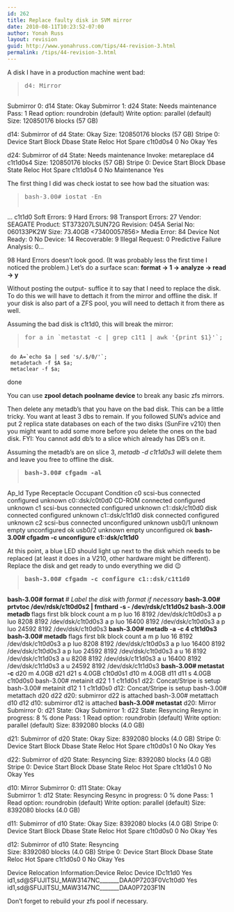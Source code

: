 ```yaml
---
id: 262
title: Replace faulty disk in SVM mirror
date: 2010-08-11T10:23:52-07:00
author: Yonah Russ
layout: revision
guid: http://www.yonahruss.com/tips/44-revision-3.html
permalink: /tips/44-revision-3.html
---
```

A disk I have in a production machine went bad:

> <pre>d4: Mirror
  Submirror 0: d14
    State: Okay
  Submirror 1: d24
    State: Needs maintenance
     Pass: 1
     Read option: roundrobin (default)
     Write option: parallel (default)
     Size: 120850176 blocks (57 GB)

d14: Submirror of d4
     State: Okay
     Size: 120850176 blocks (57 GB)
     Stripe 0:
          Device     Start Block  Dbase        State Reloc Hot Spare
          c1t0d0s4          0     No            Okay   Yes

d24: Submirror of d4
     State: Needs maintenance
     Invoke: metareplace d4 c1t1d0s4
     Size: 120850176 blocks (57 GB)
     Stripe 0:
          Device     Start Block  Dbase        State Reloc Hot Spare
          c1t1d0s4          0     No     Maintenance   Yes</pre>

The first thing I did was check iostat to see how bad the situation was:

> <pre>bash-3.00# iostat -En
...
c1t1d0           Soft Errors: 9 Hard Errors: 98 Transport Errors: 27
Vendor: SEAGATE  Product: ST373207LSUN72G  Revision: 045A Serial No: 060133PK2W
Size: 73.40GB &lt;73400057856&gt;
Media Error: 84 Device Not Ready: 0 No Device: 14 Recoverable: 9
Illegal Request: 0 Predictive Failure Analysis: 0...</pre>

98 Hard Errors doesn&#8217;t look good. (It was probably less the first time I noticed the problem.) Let&#8217;s do a surface scan: <span style="font-weight: bold;">format -> 1 -> analyze -> read -> y</span>

Without posting the output- suffice it to say that I need to replace the disk. To do this we will have to dettach it from the mirror and offline the disk. If your disk is also part of a ZFS pool, you will need to dettach it from there as well.

Assuming the bad disk is c1t1d0, this will break the mirror:

> <pre>for a in `metastat -c | grep c1t1 | awk '{print $1}'`;
     do A=`echo $a | sed 's/.$/0/'`;
     metadetach -f $A $a;
     metaclear -f $a;
done</pre>

You can use <span style="font-weight: bold;">zpool detach poolname device</span> to break any basic zfs mirrors.

Then delete any metadb&#8217;s that you have on the bad disk. This can be a little tricky. You want at least 3 dbs to remain. If you followed SUN&#8217;s advice and put 2 replica state databases on each of the two disks (SunFire v210) then you might want to add some more before you delete the ones on the bad disk. FYI: You cannot add db&#8217;s to a slice which already has DB&#8217;s on it.

Assuming the metadb&#8217;s are on slice 3, <span style="font-style: italic;">metadb -d c1t1d0s3</span> will delete them and leave you free to offline the disk.

> <pre><span style="font-weight: bold;">bash-3.00# cfgadm -al</span>
Ap_Id                          Type         Receptacle   Occupant     Condition
c0                             scsi-bus     connected    configured   unknown
c0::dsk/c0t0d0                 CD-ROM       connected    configured   unknown
c1                             scsi-bus     connected    configured   unknown
c1::dsk/c1t0d0                 disk         connected    configured   unknown
c1::dsk/c1t1d0                 disk         connected    configured   unknown
c2                             scsi-bus     connected    unconfigured unknown
usb0/1                         unknown      empty        unconfigured ok
usb0/2                         unknown      empty        unconfigured ok
<span style="font-weight: bold;">bash-3.00# cfgadm -c unconfigure c1::dsk/c1t1d0</span></pre>

At this point, a blue LED should light up next to the disk which needs to be replaced (at least it does in a V210, other hardware might be different). Replace the disk and get ready to undo everything we did 😉

> <pre><span style="font-weight: bold;">bash-3.00# cfgadm -c configure c1::dsk/c1t1d0</span>
<span style="font-weight: bold;">bash-3.00# format </span>
<span style="font-style: italic;"># Label the disk with format if necessary</span>
<span style="font-weight: bold;">bash-3.00# prtvtoc /dev/rdsk/c1t0d0s2 | fmthard -s - /dev/rdsk/c1t1d0s2
bash-3.00# metadb </span>
      flags           first blk       block count
   a m  p  luo        16              8192            /dev/dsk/c1t0d0s3
   a    p  luo        8208            8192            /dev/dsk/c1t0d0s3
   a    p  luo        16400           8192            /dev/dsk/c1t0d0s3
   a    p  luo        24592           8192            /dev/dsk/c1t0d0s3
<span style="font-weight: bold;">bash-3.00# metadb -a -c 4 c1t1d0s3
bash-3.00# metadb</span>
      flags           first blk       block count
   a m  p  luo        16              8192            /dev/dsk/c1t0d0s3
   a    p  luo        8208            8192            /dev/dsk/c1t0d0s3
   a    p  luo        16400           8192            /dev/dsk/c1t0d0s3
   a    p  luo        24592           8192            /dev/dsk/c1t0d0s3
   a        u         16              8192            /dev/dsk/c1t1d0s3
   a        u         8208            8192            /dev/dsk/c1t1d0s3
   a        u         16400           8192            /dev/dsk/c1t1d0s3
   a        u         24592           8192            /dev/dsk/c1t1d0s3
<span style="font-weight: bold;">bash-3.00# metastat -c</span>
d20              m  4.0GB d21  d21
          s  4.0GB c1t0d0s1
d10              m  4.0GB d11  d11
          s  4.0GB c1t0d0s0
bash-3.00# metainit d22 1 1 c1t1d0s1
d22: Concat/Stripe is setup
bash-3.00# metainit d12 1 1 c1t1d0s0
d12: Concat/Stripe is setup
bash-3.00# metattach d20 d22
d20: submirror d22 is attached
bash-3.00# metattach d10 d12
d10: submirror d12 is attached
<span style="font-weight: bold;">bash-3.00# metastat</span>
d20: Mirror         
   Submirror 0: d21
    State: Okay
   Submirror 1: d22
    State: Resyncing
  Resync in progress: 8 % done
  Pass: 1
  Read option: roundrobin (default)
  Write option: parallel (default)
  Size: 8392080 blocks (4.0 GB)

d21: 
Submirror of d20
  State: Okay
  Size: 8392080 blocks (4.0 GB)
  Stripe 0:
      Device     Start Block  Dbase        State Reloc Hot Spare
      c1t0d0s1          0     No            Okay   Yes

d22: Submirror of d20
  State: Resyncing
  Size: 8392080 blocks (4.0 GB)
  Stripe 0:
      Device     Start Block  Dbase        State Reloc Hot Spare
      c1t1d0s1          0     No            Okay   Yes

d10: Mirror
  Submirror 0: d11
    State: Okay       
  Submirror 1: d12
    State: Resyncing
  Resync in progress: 0 % done
  Pass: 1
  Read option: roundrobin (default)
  Write option: parallel (default)
  Size: 8392080 blocks (4.0 GB)

d11: Submirror of d10
  State: Okay
  Size: 8392080 blocks (4.0 GB)
  Stripe 0:
      Device     Start Block  Dbase        State Reloc Hot Spare
      c1t0d0s0          0     No            Okay   Yes

d12: Submirror of d10
  State: Resyncing  
  Size: 8392080 blocks (4.0 GB)
  Stripe 0:
      Device     Start Block  Dbase        State Reloc Hot Spare
      c1t1d0s0          0     No            Okay   Yes

Device Relocation Information:Device   Reloc  Device IDc1t1d0   Yes    id1,sd@SFUJITSU_MAW3147NC_______DAA0P7203F0Vc1t0d0   Yes    id1,sd@SFUJITSU_MAW3147NC_______DAA0P7203F1N</pre>

Don&#8217;t forget to rebuild your zfs pool if necessary.